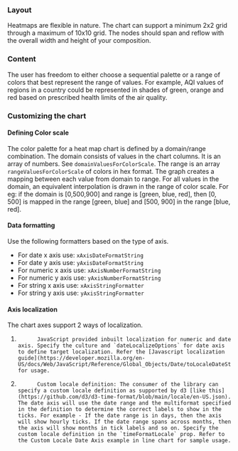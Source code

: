 ### Layout

Heatmaps are flexible in nature. The chart can support a minimum 2x2 grid through a maximum of 10x10 grid. The nodes should span and reflow with the overall width and height of your composition.

### Content

The user has freedom to either choose a sequential palette or a range of colors that best represent the range of values. For example, AQI values of regions in a country could be represented in shades of green, orange and red based on prescribed health limits of the air quality.

### Customizing the chart

#### Defining Color scale

The color palette for a heat map chart is defined by a domain/range combination. The domain consists of values in the chart columns. It is an array of numbers. See `domainValuesForColorScale`. The range is an array `rangeValuesForColorScale` of colors in hex format. The graph creates a mapping between each value from domain to range. For all values in the domain, an equivalent interpolation is drawn in the range of color scale. For eg: if the domain is [0,500,900] and range is [green, blue, red], then [0, 500] is mapped in the range [green, blue] and [500, 900] in the range [blue, red].

#### Data formatting

Use the following formatters based on the type of axis.

- For date x axis use: `xAxisDateFormatString`
- For date y axis use: `yAxisDateFormatString`
- For numeric x axis use: `xAxisNumberFormatString`
- For numeric y axis use: `yAxisNumberFormatString`
- For string x axis use: `xAxisStringFormatter`
- For string y axis use: `yAxisStringFormatter`

#### Axis localization

The chart axes support 2 ways of localization.

1.           JavaScript provided inbuilt localization for numeric and date axis. Specify the culture and `dateLocalizeOptions` for date axis to define target localization. Refer the [Javascript localization guide](https://developer.mozilla.org/en-US/docs/Web/JavaScript/Reference/Global_Objects/Date/toLocaleDateString) for usage.
2.           Custom locale definition: The consumer of the library can specify a custom locale definition as supported by d3 [like this](https://github.com/d3/d3-time-format/blob/main/locale/en-US.json). The date axis will use the date range and the multiformat specified in the definition to determine the correct labels to show in the ticks. For example - If the date range is in days, then the axis will show hourly ticks. If the date range spans across months, then the axis will show months in tick labels and so on. Specify the custom locale definition in the `timeFormatLocale` prop. Refer to the Custom Locale Date Axis example in line chart for sample usage.

